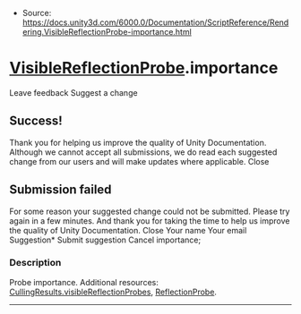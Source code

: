 * Source: https://docs.unity3d.com/6000.0/Documentation/ScriptReference/Rendering.VisibleReflectionProbe-importance.html

#  [VisibleReflectionProbe](https://docs.unity3d.com/6000.0/Documentation/ScriptReference/Rendering.VisibleReflectionProbe.html).importance
Leave feedback
Suggest a change
## Success!
Thank you for helping us improve the quality of Unity Documentation. Although we cannot accept all submissions, we do read each suggested change from our users and will make updates where applicable.
Close
## Submission failed
For some reason your suggested change could not be submitted. Please <a>try again</a> in a few minutes. And thank you for taking the time to help us improve the quality of Unity Documentation.
Close
Your name Your email Suggestion* Submit suggestion
Cancel
importance; 
### Description
Probe importance.
Additional resources: [CullingResults.visibleReflectionProbes](https://docs.unity3d.com/6000.0/Documentation/ScriptReference/Rendering.CullingResults-visibleReflectionProbes.html), [ReflectionProbe](https://docs.unity3d.com/6000.0/Documentation/ScriptReference/ReflectionProbe.html).
* * *
